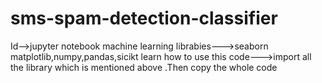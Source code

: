 # sms-spam-detection-classifier
Id-->jupyter notebook
machine learning librabies--->seaborn matplotlib,numpy,pandas,sicikt learn
how to use this code--->import all the library which is mentioned above .Then copy the whole code 
